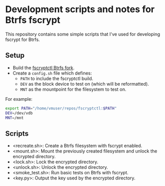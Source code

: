 # Development scripts and notes for Btrfs fscrypt

This repository contains some simple scripts that I've used for developing fscrypt for Btrfs.

## Setup

* Build the [fscryptctl Btrfs fork](https://github.com/osandov/fscryptctl/tree/btrfs).
* Create a `config.sh` file which defines:
    * `PATH` to include the fscryptctl build.
    * `DEV` as the block device to test on (which will be reformatted).
    * `MNT` as the mountpoint for the filesystem to test on.

For example:

```sh
export PATH="/home/vmuser/repos/fscryptctl:$PATH"
DEV=/dev/vdb
MNT=/mnt
```

## Scripts

- <recreate.sh>: Create a Btrfs filesystem with fscrypt enabled.
- <mount.sh>: Mount the previously created filesystem and unlock the encrypted directory.
- <lock.sh>: Lock the encrypted directory.
- <unlock.sh>: Unlock the encrypted directory.
- <smoke_test.sh>: Run basic tests on Btrfs with fscrypt.
- <key.py>: Output the key used by the encrypted directory.

